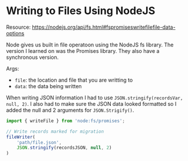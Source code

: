 # Writing to Files Using NodeJS

Resource: https://nodejs.org/api/fs.html#fspromiseswritefilefile-data-options

Node gives us built in file operatoon using the NodeJS fs library. The version I learned on was the Promises library. They also have a synchronous version.

Args: 
- `file`: the location and file that you are writting to
- `data`: the data being written

When writing JSON information I had to use `JSON.stringify(recordsVar, null, 2)`. I also had to make sure the JSON data looked formatted so I added the null and 2 arguments for `JSON.Strigify()`.

```javascript
import { writeFile } from 'node:fs/promises';

// Write records marked for migration
fileWriter(
    'path/file.json',
    JSON.stringify(recordsJSON, null, 2)
)
```